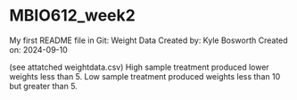 # MBIO612_week2

My first README file in Git: Weight Data
Created by: Kyle Bosworth
Created on: 2024-09-10

(see attatched weightdata.csv)
High sample treatment produced lower weights less than 5.
Low sample treatment produced weights less than 10 but greater than 5.
